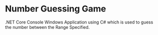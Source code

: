 # Number Guessing Game
.NET Core Console Windows Application using C# which is used to guess the number between the Range Specified.   
